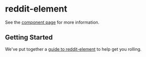 reddit-element
================

See the [component page](http://polymerlabs.github.io/reddit-element) for more information.

## Getting Started

We've put together a [guide to reddit-element](http://www.polymer-project.org/docs/start/reusableelements.html) to help get you rolling.
